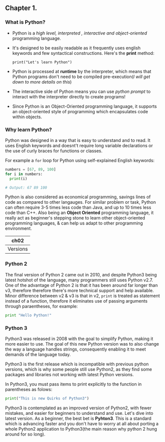 ## Chapter 1.

### What is Python?
- Python is a _high level, interpreted , interactive and object-oriented_ programming language.
- It's designed to be easily readable as it frequently uses english keywords and few syntactical constructions. Here's the **print** method: 

  ```print("Let's learn Python")```
- Python is processed at **runtime** by the interpreter, which means that Python programs don't need to be compiled pre-execution(_I will get down to more details on this_)
- The interactive side of Python means you can use *python prompt* to interact with the interpreter directly to create programs!
- Since Python is an Object-Oriented programming language, it supports an object-oriented style of programming which encapsulates code within objects.

### Why learn Python?
Python was designed in a way that is easy to understand and to read. It uses English keywords and doesnt't require long variable declarations or the use of curly braces for functions or classes.

For example a ```for``` loop for Python using self-explained English keywords:
```python
numbers = [67, 89, 100]
for i in numbers:
  print(i)

# Output: 67 89 100
```

Python is also considered as economical programming, savings lines of code as compared to other langauges. For similar problem or task, Python can often require 3-5 times less code than Java, and up to 10 times less code than C++. Also being an __Object Oriented__ programming language, it really act as beginner's stepping stone to learn other object-oriented programming languages, & can help us adapt to other programming environment.


| ch02  | 
| -------|
| Versions| 

### Python 2
The final version of Python 2 came out in 2010, and despite Python3 being latest hotshot of the language, many programmers still uses Python v2.7. One of the advantage of Python 2 is that it has been around far longer than v3, therefore therefore there's more technical support and help available. Minor difference between v2 & v3 is that in v2, `print` is treated as statement instead of a function, therefore it eliminates use of passing arguments through paraentheses, for example:

```python
print "Hello Python!"
```

### Python 3
Python3 was released in 2008 with the goal to simplify Python, making it more easier to use. The goal of this new Python version was to also change the way a language handles strings, consequently enabling it to meet demands of the language today.

Python3 is the first release which is incompatible with previous python versions, which is why some people still use Python2, as they find some packages and libraries not working with latest Python versions. 

In Python3, you must pass items to print explicitly to the function in parentheses as folows:
```python
print("This is new Quirks of Python3")
```
Python3 is contemplated as an improved version of Python2, with fewer mistakes, and easier for beginners to understand and use. Let's dive into latest version. As a beginner, the best bet is **Pyhton3**. This is a standard which is advancing faster and you don't have to worry at all about porting a whole Python2 application to Python3(the main reason why python 2 hung around for so long).



